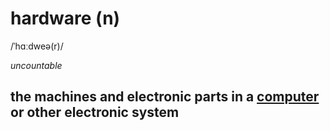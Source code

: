 # hardware (n)

/ˈhɑːdweə(r)/

*uncountable*

## the machines and electronic parts in a [computer](../c/computer-n.md#an-electronic-machine-that-can-store-organize-and-find-information-do-processes-with-numbers-and-other-data-and-control-other-machines) or other electronic system